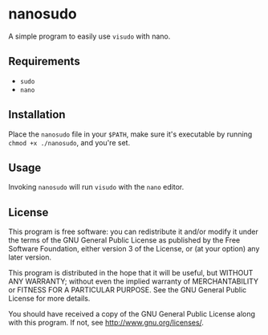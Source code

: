 # nanosudo
A simple program to easily use `visudo` with nano.

## Requirements

* `sudo`
* `nano`

## Installation
Place the `nanosudo` file in your `$PATH`, make sure it's executable by running `chmod +x ./nanosudo`, and you're set.

## Usage
Invoking `nanosudo` will run `visudo` with the `nano` editor.

## License
This program is free software: you can redistribute it and/or modify it under the terms of the GNU General Public License as published by the Free Software Foundation, either version 3 of the License, or (at your option) any later version.

This program is distributed in the hope that it will be useful, but WITHOUT ANY WARRANTY; without even the implied warranty of MERCHANTABILITY or FITNESS FOR A PARTICULAR PURPOSE. See the GNU General Public License for more details.

You should have received a copy of the GNU General Public License along with this program. If not, see http://www.gnu.org/licenses/.
